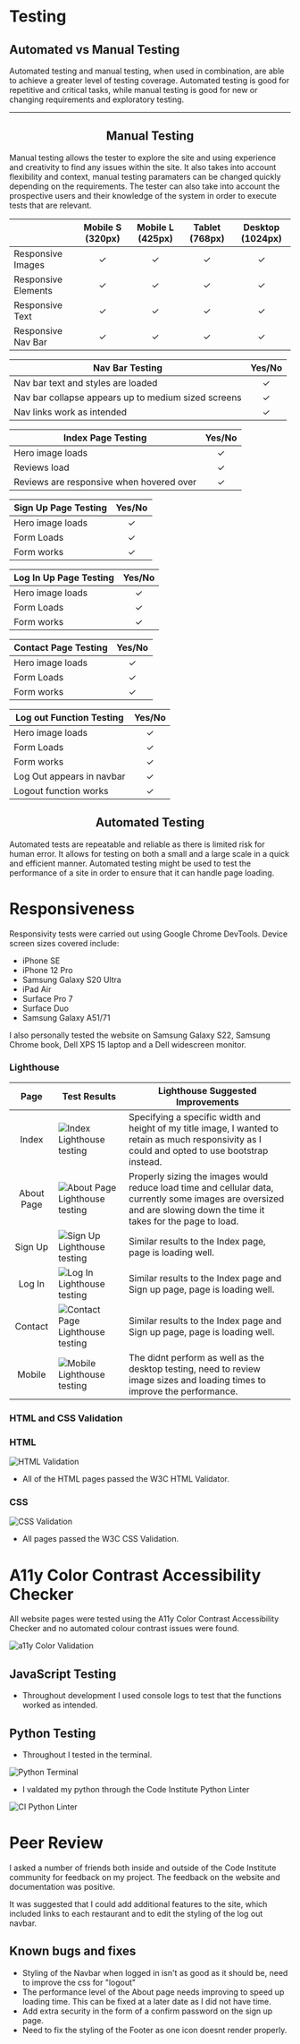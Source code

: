 # Testing <!-- omit in toc -->


## Automated vs Manual Testing

Automated testing and manual testing, when used in combination, are able to achieve a greater level of testing coverage. Automated testing is good for repetitive and critical tasks, while manual testing is good for new or changing requirements and exploratory testing.

---

<div align="center">

## Manual Testing

</div>

Manual testing allows the tester to explore the site and using experience and creativity to find any issues within the site. It also takes into account flexibility and context, manual testing paramaters can be changed quickly depending on the requirements. The tester can also take into account the prospective users and their knowledge of the system in order to execute tests that are relevant.  

| | Mobile S (320px)| Mobile L (425px)| Tablet (768px) | Desktop (1024px)|
|---|:---:|:---:|:---:|:---:|
|Responsive Images|✓|✓|✓|✓|
|Responsive Elements|✓|✓|✓|✓|
|Responsive Text|✓|✓|✓|✓|
|Responsive Nav Bar|✓|✓|✓|✓|

|Nav Bar Testing|Yes/No|
|---|:---:|
|Nav bar text and styles are loaded|✓|
|Nav bar collapse appears up to medium sized screens|✓|
|Nav links work as intended|✓|

|Index Page Testing|Yes/No|
|---|:---:|
|Hero image loads|✓|
|Reviews load|✓|
|Reviews are responsive when hovered over|✓|

|Sign Up Page Testing|Yes/No|
|---|:---:|
|Hero image loads|✓|
|Form Loads|✓|
|Form works|✓|

|Log In Up Page Testing|Yes/No|
|---|:---:|
|Hero image loads|✓|
|Form Loads|✓|
|Form works|✓|

|Contact Page Testing|Yes/No|
|---|:---:|
|Hero image loads|✓|
|Form Loads|✓|
|Form works|✓|

|Log out Function Testing|Yes/No|
|---|:---:|
|Hero image loads|✓|
|Form Loads|✓|
|Form works|✓|
|Log Out appears in navbar|✓|
|Logout function works|✓|


<div align="center">

## Automated Testing

</div>

Automated tests are repeatable and reliable as there is limited risk for human error. It allows for testing on both a small and a large scale in a quick and efficient manner. Automated testing might be used to test the performance of a site in order to ensure that it can handle page loading.

# Responsiveness

Responsivity tests were carried out using Google Chrome DevTools. Device screen sizes covered include:

- iPhone SE
- iPhone 12 Pro
- Samsung Galaxy S20 Ultra
- iPad Air
- Surface Pro 7
- Surface Duo
- Samsung Galaxy A51/71

I also personally tested the website on Samsung Galaxy S22, Samsung Chrome book, Dell XPS 15 laptop and a Dell widescreen monitor.

### Lighthouse <!-- omit in toc -->

| Page | Test Results | Lighthouse Suggested Improvements |
|:---:|---|---|
|Index|![Index Lighthouse testing](static/images/hompage-lighthouse.png)|Specifying a specific width and height of my title image, I wanted to retain as much responsivity as I could and opted to use bootstrap instead.|
|About Page|![About Page Lighthouse testing](static/images/aboutpage-lighthouse.png)|Properly sizing the images would reduce load time and cellular data, currently some images are oversized and are slowing down the time it takes for the page to load.|
|Sign Up|![Sign Up Lighthouse testing](static/images/signup-lighthouse.png)|Similar results to the Index page, page is loading well.|
|Log In|![Log In Lighthouse testing](static/images/login-lighthouse.png)|Similar results to the Index page and Sign up page, page is loading well.|
|Contact|![Contact Page Lighthouse testing](static/images/contact-lighthouse.png)|Similar results to the Index page and Sign up page, page is loading well.|
|Mobile|![Mobile Lighthouse testing](static/images/mobile-lighthouse.png)|The didnt perform as well as the desktop testing, need to review image sizes and loading times to improve the performance.|


### HTML and CSS Validation <!-- omit in toc -->

### HTML <!-- omit in toc -->

![HTML Validation]()

- All of the HTML pages passed the W3C HTML Validator.

### CSS <!-- omit in toc -->

![CSS Validation](static/images/css-validation.png)

- All pages passed the W3C CSS Validation.

# A11y Color Contrast Accessibility Checker

All website pages were tested using the A11y Color Contrast Accessibility Checker and no automated colour contrast issues were found.

![a11y Color Validation](static/images/a11y-validator.png)

## JavaScript Testing <!-- omit in toc -->

- Throughout development I used console logs to test that the functions worked as intended.

## Python Testing <!-- omit in toc -->

- Throughout I tested in the terminal.

![Python Terminal](static/images/terminal-debug.png)

- I valdated my python through the Code Institute Python Linter

![CI Python Linter](static/images/python-testing.png)


# Peer Review

I asked a number of friends both inside and outside of the Code Institute community for feedback on my project. The feedback on the website and documentation was positive.

It was suggested that I could add additional features to the site, which included links to each restaurant and to edit the styling of the log out navbar.


## Known bugs and fixes

- Styling of the Navbar when logged in isn't as good as it should be, need to improve the css for "logout"
- The performance level of the About page needs improving to speed up loading time. This can be fixed at a later date as I did not have time.
- Add extra security in the form of a confirm password on the sign up page.
- Need to fix the styling of the Footer as one icon doesnt render properly.